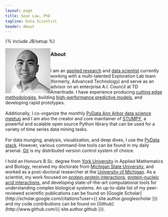 ```yaml
---
layout: page
title: Sean Law, PhD
tagline: Data Scientist
header: About
---
```

{% include JB/setup %}

<img class="img-left" align="left" src="/images/seanlaw.thumb.png">
<h3>About</h3> 
<br>
I am an <a href="https://www.linkedin.com/in/seanlawphd/">applied research</a> and <a href="https://hbr.org/2012/10/data-scientist-the-sexiest-job-of-the-21st-century/">data scientist</a> currently working with a multi-talented Exploration Lab team (formerly, Advanced Technology) and serve as an advisor on an enterprise A.I. Council at TD Ameritrade. I have experience producing <a href="http://pubs.acs.org/doi/abs/10.1021/jz501811k">cutting edge methodologies</a>, building <a href="http://onlinelibrary.wiley.com/doi/10.1002/jcc.23683/abstract">high-performance predictive models</a>, and developing rapid prototypes. 
<br><br>
Additionally, I co-organize the monthly <a href="https://www.meetup.com/PyData-Ann-Arbor/">PyData Ann Arbor data science meetup</a> and I am also the creator and core maintainer of <a href="https://github.com/TDAmeritrade/stumpy">STUMPY</a>, a powerful and scalable open source Python library that can be used for a variety of time series data mining tasks.
<br><br>
For data munging, analysis, visualization, and deep dives, I use the <a href="http://www.pydata.org">PyData stack</a>. However, various command-line tools can be found in my daily arsenal. <a href="http://git-scm.com">Git</a> is my distributed version control system of choice.
<br><br>
I hold an Honours B.Sc. degree from <a href="http://www.yorku.ca">York University</a> in Applied Mathematics and Biology, received my doctorate from <a href="http://www.msu.edu">Michigan State University</a>, and worked as a post-doctoral researcher at the <a href="http://www.umich.edu">University of Michigan</a>. As a scientist, my work focused on <a href="http://www.pnas.org/content/111/33/12067.short">protein-protein interactions</a>, <a href="http://www.sciencedirect.com/science/article/pii/S0006349511011763">protein-nucleic acid interactions</a>, and developing state-of-the-art computational tools for understanding complex biological systems. An up-to-date list of my peer-reviewed scientific publications can be found on [Google Scholar](http://scholar.google.com/citations?user={{ site.author.googlescholar }}) and my code contributions can be found on [Github](http://www.github.com/{{ site.author.github }}).
<br>
